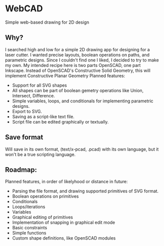 # WebCAD
Simple web-based drawing for 2D design

## Why?
I searched high and low for a simple 2D drawing app for designing for a laser cutter. I wanted precise layouts, boolean operations on paths, and parametric designs. Since I couldn't find one I liked, I decided to try to make my own. My intended recipe here is two parts OpenSCAD, one part Inkscape. Instead of OpenSCAD's Constructive Solid Geometry, this will implement Constructive Planar Geometry
Planned features:
- Support for all SVG shapes
- All shapes can be part of boolean gemetry operations like Union, Intersect, Difference.
- Simple variables, loops, and conditionals for implementing parametric designs.
- Export to SVG.
- Saving as a script-like text file.
- Script file can be edited graphically or textually.

## Save format
Will save in its own format, (text/x-pcad, .pcad) with its own language, but it won't be a true scripting language. 

## Roadmap:
Planned features, in order of likelyhood or distance in future:
- Parsing the file format, and drawing supported primitives of SVG format.
- Boolean operations on primitives
- Conditionals
- Loops/iterations
- Variables
- Graphical editing of primitives
- Implementation of snapping in graphical edit mode
- Basic constraints
- Simple functions
- Custom shape definitions, like OpenSCAD modules
